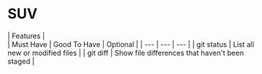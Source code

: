 # SUV

| Features |                              
| Must Have | Good To Have | Optional |
| --- | --- | --- |
| git status | List all new or modified files |
| git diff | Show file differences that haven't been staged |
